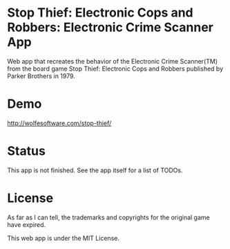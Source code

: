 # Stop Thief: Electronic Cops and Robbers: Electronic Crime Scanner App

Web app that recreates the behavior of the Electronic Crime Scanner(TM) from the board game Stop Thief: Electronic Cops and Robbers published by Parker Brothers in 1979.

# Demo

http://wolfesoftware.com/stop-thief/

# Status

This app is not finished.
See the app itself for a list of TODOs.

# License

As far as I can tell, the trademarks and copyrights for the original game have expired.

This web app is under the MIT License.
